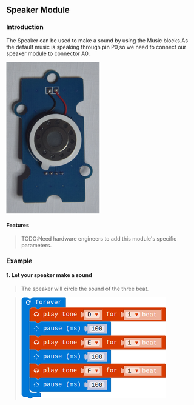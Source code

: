 ## Speaker Module

### Introduction

The Speaker can be used to make a sound by using the Music blocks.As the default music is speaking through pin P0,so we need to connect our speaker module to connector A0.

![module_pic](./image/modules/speaker.png)

#### Features

> TODO:Need hardware engineers to add this module's specific parameters.

### Example

#### 1. Let your speaker make a sound

> The speaker will circle the sound of the three beat.

> ![pic2](./image/Speaker/speaker-exam.png)


